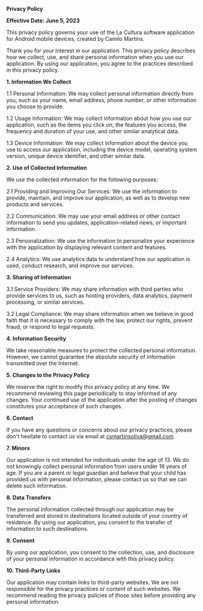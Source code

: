 
**Privacy Policy**

**Effective Date: June 5, 2023**

This privacy policy governs your use of the La Cultura software application for Android mobile devices, created by Camilo Martins.

Thank you for your interest in our application. This privacy policy describes how we collect, use, and share personal information when you use our application. By using our application, you agree to the practices described in this privacy policy.

**1. Information We Collect**

1.1 Personal Information: We may collect personal information directly from you, such as your name, email address, phone number, or other information you choose to provide.

1.2 Usage Information: We may collect information about how you use our application, such as the items you click on, the features you access, the frequency and duration of your use, and other similar analytical data.

1.3 Device Information: We may collect information about the device you use to access our application, including the device model, operating system version, unique device identifier, and other similar data.

**2. Use of Collected Information**

We use the collected information for the following purposes:

2.1 Providing and Improving Our Services: We use the information to provide, maintain, and improve our application, as well as to develop new products and services.

2.2 Communication: We may use your email address or other contact information to send you updates, application-related news, or important information.

2.3 Personalization: We use the information to personalize your experience with the application by displaying relevant content and features.

2.4 Analytics: We use analytics data to understand how our application is used, conduct research, and improve our services.

**3. Sharing of Information**

3.1 Service Providers: We may share information with third parties who provide services to us, such as hosting providers, data analytics, payment processing, or similar services.

3.2 Legal Compliance: We may share information when we believe in good faith that it is necessary to comply with the law, protect our rights, prevent fraud, or respond to legal requests.

**4. Information Security**

We take reasonable measures to protect the collected personal information. However, we cannot guarantee the absolute security of information transmitted over the Internet.

**5. Changes to the Privacy Policy**

We reserve the right to modify this privacy policy at any time. We recommend reviewing this page periodically to stay informed of any changes. Your continued use of the application after the posting of changes constitutes your acceptance of such changes.

**6. Contact**

If you have any questions or concerns about our privacy practices, please don't hesitate to contact us via email at csmartinsoliva@gmail.com.

**7. Minors**

Our application is not intended for individuals under the age of 13. We do not knowingly collect personal information from users under 18 years of age. If you are a parent or legal guardian and believe that your child has provided us with personal information, please contact us so that we can delete such information.

**8. Data Transfers**

The personal information collected through our application may be transferred and stored in destinations located outside of your country of residence. By using our application, you consent to the transfer of information to such destinations.


**9. Consent**

By using our application, you consent to the collection, use, and disclosure of your personal information in accordance with this privacy policy.

**10. Third-Party Links**

Our application may contain links to third-party websites. We are not responsible for the privacy practices or content of such websites. We recommend reading the privacy policies of those sites before providing any personal information.
